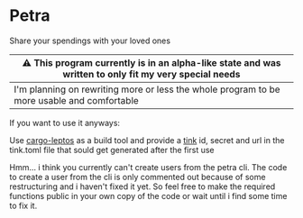 # Petra
Share your spendings with your loved ones

| :warning:  This program currently is in an alpha-like state and was written to only fit my very special needs |
|-----------------------------------------|
| I'm planning on rewriting more or less the whole program to be more usable and comfortable |

If you want to use it anyways:

Use [cargo-leptos](https://github.com/leptos-rs/cargo-leptos) as a build tool and provide a [tink](tink.com) id, secret and url in the tink.toml file that sould get generated after the first use

Hmm… i think you currently can't create users from the petra cli. The code to create a user from the cli is only commented out because of some restructuring and i haven't fixed it yet.
So feel free to make the required functions public in your own copy of the code or wait until i find some time to fix it.
